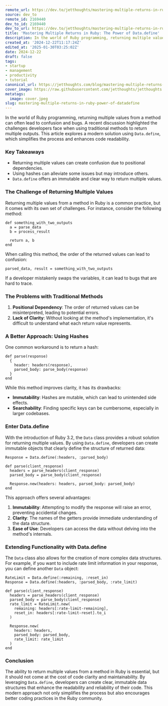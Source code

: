 ```yaml
---
remote_url: https://dev.to/jetthoughts/mastering-multiple-returns-in-ruby-the-power-of-datadefine-3ng8
source: dev_to
remote_id: 2169440
dev_to_id: 2169440
dev_to_url: https://dev.to/jetthoughts/mastering-multiple-returns-in-ruby-the-power-of-datadefine-3ng8
title: 'Mastering Multiple Returns in Ruby: The Power of Data.define'
description: In the world of Ruby programming, returning multiple values from a method can often lead to confusion...
created_at: '2024-12-22T11:17:24Z'
edited_at: '2025-01-30T03:25:02Z'
date: 2024-12-22
draft: false
tags:
- startup
- management
- productivity
- tutorial
canonical_url: https://jetthoughts.com/blog/mastering-multiple-returns-in-ruby-power-of-datadefine/
cover_image: https://raw.githubusercontent.com/jetthoughts/jetthoughts.github.io/master/content/blog/mastering-multiple-returns-in-ruby-power-of-datadefine/cover.jpeg
metatags:
  image: cover.jpeg
slug: mastering-multiple-returns-in-ruby-power-of-datadefine
---
```

In the world of Ruby programming, returning multiple values from a method can often lead to confusion and bugs. A recent discussion highlighted the challenges developers face when using traditional methods to return multiple outputs. This article explores a modern solution using `Data.define`, which simplifies the process and enhances code readability.

### Key Takeaways

*   Returning multiple values can create confusion due to positional dependencies.
*   Using hashes can alleviate some issues but may introduce others.
*   `Data.define` offers an immutable and clear way to return multiple values.

### The Challenge of Returning Multiple Values

Returning multiple values from a method in Ruby is a common practice, but it comes with its own set of challenges. For instance, consider the following method:

    def something_with_two_outputs
      a = parse_data
      b = process_result
    
      return a, b
    end
    

When calling this method, the order of the returned values can lead to confusion:

    parsed_data, result = something_with_two_outputs
    

If a developer mistakenly swaps the variables, it can lead to bugs that are hard to trace.

### The Problems with Traditional Methods

1.  **Positional Dependency**: The order of returned values can be misinterpreted, leading to potential errors.
2.  **Lack of Clarity**: Without looking at the method's implementation, it's difficult to understand what each return value represents.

### A Better Approach: Using Hashes

One common workaround is to return a hash:

    def parse(response)
      {
        header: headers(response),
        parsed_body: parse_body(response)
      }
    end
    

While this method improves clarity, it has its drawbacks:

*   **Immutability**: Hashes are mutable, which can lead to unintended side effects.
*   **Searchability**: Finding specific keys can be cumbersome, especially in larger codebases.

### Enter Data.define

With the introduction of Ruby 3.2, the `Data` class provides a robust solution for returning multiple values. By using `Data.define`, developers can create immutable objects that clearly define the structure of returned data:

    Response = Data.define(:headers, :parsed_body)
    
    def parse(client_response)
      headers = parse_headers(client_response)
      parsed_body = parse_body(client_response)
    
      Response.new(headers: headers, parsed_body: parsed_body)
    end
    

This approach offers several advantages:

1.  **Immutability**: Attempting to modify the response will raise an error, preventing accidental changes.
2.  **Clarity**: The names of the getters provide immediate understanding of the data structure.
3.  **Ease of Use**: Developers can access the data without delving into the method's internals.

### Extending Functionality with Data.define

The `Data` class also allows for the creation of more complex data structures. For example, if you want to include rate limit information in your response, you can define another `Data` object:

    RateLimit = Data.define(:remaining, :reset_in)
    Response = Data.define(:headers, :parsed_body, :rate_limit)
    
    def parse(client_response)
      headers = parse_headers(client_response)
      parsed_body = parse_body(client_response)
      rate_limit = RateLimit.new(
        remaining: headers[:rate-limit-remaining],
        reset_in: headers[:rate-limit-reset].to_i
      )
    
      Response.new(
        headers: headers,
        parsed_body: parsed_body,
        rate_limit: rate_limit
      )
    end
    

### Conclusion

The ability to return multiple values from a method in Ruby is essential, but it should not come at the cost of code clarity and maintainability. By leveraging `Data.define`, developers can create clear, immutable data structures that enhance the readability and reliability of their code. This modern approach not only simplifies the process but also encourages better coding practices in the Ruby community.
